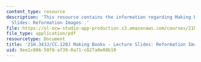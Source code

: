 ```yaml
---
content_type: resource
description: 'This resource contains the information regarding Making Books - Lecture
  Slides: Reformation Images .'
file: https://ol-ocw-studio-app-production.s3.amazonaws.com/courses/21h-343j-making-books-the-renaissance-and-today-spring-2016/9ee1c08650f8af398a71c827a0e08b19_MIT21H_343JS16_Ref.pdf
file_type: application/pdf
resourcetype: Document
title: '21H.343J/CC.120J Making Books - Lecture Slides: Reformation Images'
uid: 9ee1c086-50f8-af39-8a71-c827a0e08b19
---
```

